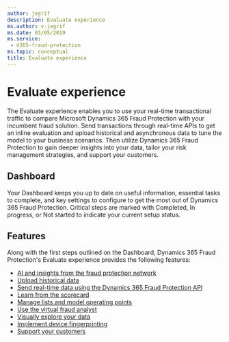 ```yaml
---
author: jegrif
description: Evaluate experience
ms.author: v-jegrif
ms.date: 03/05/2019
ms.service:
 - d365-fraud-protection
ms.topic: conceptual
title: Evaluate experience
---
```



# Evaluate experience

The Evaluate experience enables you to use your real-time transactional traffic to compare Microsoft Dynamics 365 Fraud Protection with your incumbent fraud solution. Send transactions through real-time APIs to get an inline evaluation and upload historical and asynchronous data to tune the model to your business scenarios. Then utilize Dynamics 365 Fraud Protection to gain deeper insights into your data, tailor your risk management strategies, and support your customers.

## Dashboard 
Your Dashboard keeps you up to date on useful information, essential tasks to complete, and key settings to configure to get the most out of Dynamics 365 Fraud Protection. Critical steps are marked with Completed, In progress, or Not started to indicate your current setup status.

## Features 
Along with the first steps outlined on the Dashboard, Dynamics 365 Fraud Protection's Evaluate experience provides the following features: 

- [AI and insights from the fraud protection network](fraud-protection-network.md)
- [Upload historical data](data-upload.md)
- [Send real-time data using the Dynamics 365 Fraud Protection API](send-real-time-api.md)
- [Learn from the scorecard](scorecard.md)
- [Manage lists and model operating points](lists-model-operating-points.md)
- [Use the virtual fraud analyst](virtual-fraud-analyst.md)
- [Visually explore your data](graph-explorer.md)
- [Implement device fingerprinting](device-fingerprinting.md)
- [Support your customers](risk-support.md)
